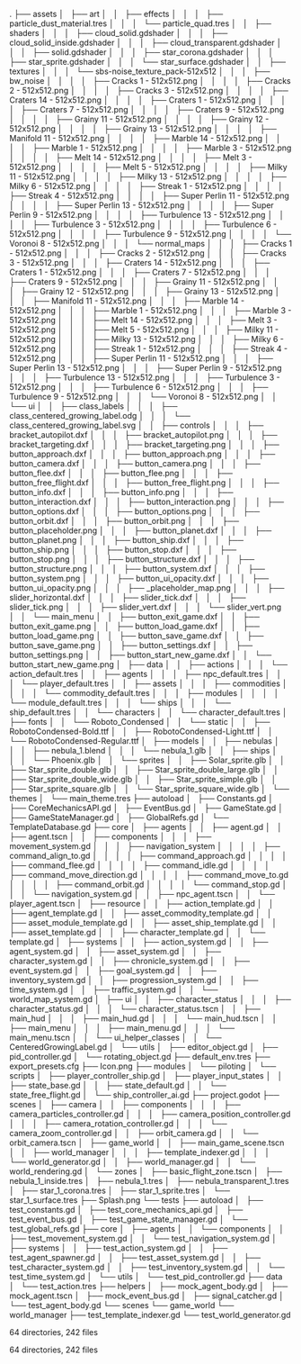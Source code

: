 .
├── assets
│   ├── art
│   │   ├── effects
│   │   │   ├── particle_dust_material.tres
│   │   │   └── particle_quad.tres
│   │   ├── shaders
│   │   │   ├── cloud_solid.gdshader
│   │   │   ├── cloud_solid_inside.gdshader
│   │   │   ├── cloud_transparent.gdshader
│   │   │   ├── solid.gdshader
│   │   │   ├── star_corona.gdshader
│   │   │   ├── star_sprite.gdshader
│   │   │   └── star_surface.gdshader
│   │   ├── textures
│   │   │   └── sbs-noise_texture_pack-512x512
│   │   │       ├── bw_noise
│   │   │       │   ├── Cracks 1 - 512x512.png
│   │   │       │   ├── Cracks 2 - 512x512.png
│   │   │       │   ├── Cracks 3 - 512x512.png
│   │   │       │   ├── Craters 14 - 512x512.png
│   │   │       │   ├── Craters 1 - 512x512.png
│   │   │       │   ├── Craters 7 - 512x512.png
│   │   │       │   ├── Craters 9 - 512x512.png
│   │   │       │   ├── Grainy 11 - 512x512.png
│   │   │       │   ├── Grainy 12 - 512x512.png
│   │   │       │   ├── Grainy 13 - 512x512.png
│   │   │       │   ├── Manifold 11 - 512x512.png
│   │   │       │   ├── Marble 14 - 512x512.png
│   │   │       │   ├── Marble 1 - 512x512.png
│   │   │       │   ├── Marble 3 - 512x512.png
│   │   │       │   ├── Melt 14 - 512x512.png
│   │   │       │   ├── Melt 3 - 512x512.png
│   │   │       │   ├── Melt 5 - 512x512.png
│   │   │       │   ├── Milky 11 - 512x512.png
│   │   │       │   ├── Milky 13 - 512x512.png
│   │   │       │   ├── Milky 6 - 512x512.png
│   │   │       │   ├── Streak 1 - 512x512.png
│   │   │       │   ├── Streak 4 - 512x512.png
│   │   │       │   ├── Super Perlin 11 - 512x512.png
│   │   │       │   ├── Super Perlin 13 - 512x512.png
│   │   │       │   ├── Super Perlin 9 - 512x512.png
│   │   │       │   ├── Turbulence 13 - 512x512.png
│   │   │       │   ├── Turbulence 3 - 512x512.png
│   │   │       │   ├── Turbulence 6 - 512x512.png
│   │   │       │   ├── Turbulence 9 - 512x512.png
│   │   │       │   └── Voronoi 8 - 512x512.png
│   │   │       └── normal_maps
│   │   │           ├── Cracks 1 - 512x512.png
│   │   │           ├── Cracks 2 - 512x512.png
│   │   │           ├── Cracks 3 - 512x512.png
│   │   │           ├── Craters 14 - 512x512.png
│   │   │           ├── Craters 1 - 512x512.png
│   │   │           ├── Craters 7 - 512x512.png
│   │   │           ├── Craters 9 - 512x512.png
│   │   │           ├── Grainy 11 - 512x512.png
│   │   │           ├── Grainy 12 - 512x512.png
│   │   │           ├── Grainy 13 - 512x512.png
│   │   │           ├── Manifold 11 - 512x512.png
│   │   │           ├── Marble 14 - 512x512.png
│   │   │           ├── Marble 1 - 512x512.png
│   │   │           ├── Marble 3 - 512x512.png
│   │   │           ├── Melt 14 - 512x512.png
│   │   │           ├── Melt 3 - 512x512.png
│   │   │           ├── Melt 5 - 512x512.png
│   │   │           ├── Milky 11 - 512x512.png
│   │   │           ├── Milky 13 - 512x512.png
│   │   │           ├── Milky 6 - 512x512.png
│   │   │           ├── Streak 1 - 512x512.png
│   │   │           ├── Streak 4 - 512x512.png
│   │   │           ├── Super Perlin 11 - 512x512.png
│   │   │           ├── Super Perlin 13 - 512x512.png
│   │   │           ├── Super Perlin 9 - 512x512.png
│   │   │           ├── Turbulence 13 - 512x512.png
│   │   │           ├── Turbulence 3 - 512x512.png
│   │   │           ├── Turbulence 6 - 512x512.png
│   │   │           ├── Turbulence 9 - 512x512.png
│   │   │           └── Voronoi 8 - 512x512.png
│   │   └── ui
│   │       ├── class_labels
│   │       │   ├── class_centered_growing_label.odg
│   │       │   └── class_centered_growing_label.svg
│   │       ├── controls
│   │       │   ├── bracket_autopilot.dxf
│   │       │   ├── bracket_autopilot.png
│   │       │   ├── bracket_targeting.dxf
│   │       │   ├── bracket_targeting.png
│   │       │   ├── button_approach.dxf
│   │       │   ├── button_approach.png
│   │       │   ├── button_camera.dxf
│   │       │   ├── button_camera.png
│   │       │   ├── button_flee.dxf
│   │       │   ├── button_flee.png
│   │       │   ├── button_free_flight.dxf
│   │       │   ├── button_free_flight.png
│   │       │   ├── button_info.dxf
│   │       │   ├── button_info.png
│   │       │   ├── button_interaction.dxf
│   │       │   ├── button_interaction.png
│   │       │   ├── button_options.dxf
│   │       │   ├── button_options.png
│   │       │   ├── button_orbit.dxf
│   │       │   ├── button_orbit.png
│   │       │   ├── button_placeholder.png
│   │       │   ├── button_planet.dxf
│   │       │   ├── button_planet.png
│   │       │   ├── button_ship.dxf
│   │       │   ├── button_ship.png
│   │       │   ├── button_stop.dxf
│   │       │   ├── button_stop.png
│   │       │   ├── button_structure.dxf
│   │       │   ├── button_structure.png
│   │       │   ├── button_system.dxf
│   │       │   ├── button_system.png
│   │       │   ├── button_ui_opacity.dxf
│   │       │   ├── button_ui_opacity.png
│   │       │   ├── _placeholder_map.png
│   │       │   ├── slider_horizontal.dxf
│   │       │   ├── slider_tick.dxf
│   │       │   ├── slider_tick.png
│   │       │   ├── slider_vert.dxf
│   │       │   └── slider_vert.png
│   │       └── main_menu
│   │           ├── button_exit_game.dxf
│   │           ├── button_exit_game.png
│   │           ├── button_load_game.dxf
│   │           ├── button_load_game.png
│   │           ├── button_save_game.dxf
│   │           ├── button_save_game.png
│   │           ├── button_settings.dxf
│   │           ├── button_settings.png
│   │           ├── button_start_new_game.dxf
│   │           └── button_start_new_game.png
│   ├── data
│   │   ├── actions
│   │   │   └── action_default.tres
│   │   ├── agents
│   │   │   ├── npc_default.tres
│   │   │   └── player_default.tres
│   │   ├── assets
│   │   │   ├── commodities
│   │   │   │   └── commodity_default.tres
│   │   │   ├── modules
│   │   │   │   └── module_default.tres
│   │   │   └── ships
│   │   │       └── ship_default.tres
│   │   └── characters
│   │       └── character_default.tres
│   ├── fonts
│   │   └── Roboto_Condensed
│   │       └── static
│   │           ├── RobotoCondensed-Bold.ttf
│   │           ├── RobotoCondensed-Light.ttf
│   │           └── RobotoCondensed-Regular.ttf
│   ├── models
│   │   ├── nebulas
│   │   │   ├── nebula_1.blend
│   │   │   └── nebula_1.glb
│   │   ├── ships
│   │   │   └── Phoenix.glb
│   │   └── sprites
│   │       ├── Solar_sprite.glb
│   │       ├── Star_sprite_double.glb
│   │       ├── Star_sprite_double_large.glb
│   │       ├── Star_sprite_double_wide.glb
│   │       ├── Star_sprite_simple.glb
│   │       ├── Star_sprite_square.glb
│   │       └── Star_sprite_square_wide.glb
│   └── themes
│       └── main_theme.tres
├── autoload
│   ├── Constants.gd
│   ├── CoreMechanicsAPI.gd
│   ├── EventBus.gd
│   ├── GameState.gd
│   ├── GameStateManager.gd
│   ├── GlobalRefs.gd
│   └── TemplateDatabase.gd
├── core
│   ├── agents
│   │   ├── agent.gd
│   │   ├── agent.tscn
│   │   ├── components
│   │   │   ├── movement_system.gd
│   │   │   ├── navigation_system
│   │   │   │   ├── command_align_to.gd
│   │   │   │   ├── command_approach.gd
│   │   │   │   ├── command_flee.gd
│   │   │   │   ├── command_idle.gd
│   │   │   │   ├── command_move_direction.gd
│   │   │   │   ├── command_move_to.gd
│   │   │   │   ├── command_orbit.gd
│   │   │   │   └── command_stop.gd
│   │   │   └── navigation_system.gd
│   │   ├── npc_agent.tscn
│   │   └── player_agent.tscn
│   ├── resource
│   │   ├── action_template.gd
│   │   ├── agent_template.gd
│   │   ├── asset_commodity_template.gd
│   │   ├── asset_module_template.gd
│   │   ├── asset_ship_template.gd
│   │   ├── asset_template.gd
│   │   ├── character_template.gd
│   │   └── template.gd
│   ├── systems
│   │   ├── action_system.gd
│   │   ├── agent_system.gd
│   │   ├── asset_system.gd
│   │   ├── character_system.gd
│   │   ├── chronicle_system.gd
│   │   ├── event_system.gd
│   │   ├── goal_system.gd
│   │   ├── inventory_system.gd
│   │   ├── progression_system.gd
│   │   ├── time_system.gd
│   │   ├── traffic_system.gd
│   │   └── world_map_system.gd
│   ├── ui
│   │   ├── character_status
│   │   │   ├── character_status.gd
│   │   │   └── character_status.tscn
│   │   ├── main_hud
│   │   │   ├── main_hud.gd
│   │   │   └── main_hud.tscn
│   │   ├── main_menu
│   │   │   ├── main_menu.gd
│   │   │   └── main_menu.tscn
│   │   └── ui_helper_classes
│   │       └── CenteredGrowingLabel.gd
│   └── utils
│       ├── editor_object.gd
│       ├── pid_controller.gd
│       └── rotating_object.gd
├── default_env.tres
├── export_presets.cfg
├── Icon.png
├── modules
│   └── piloting
│       └── scripts
│           ├── player_controller_ship.gd
│           ├── player_input_states
│           │   ├── state_base.gd
│           │   ├── state_default.gd
│           │   └── state_free_flight.gd
│           └── ship_controller_ai.gd
├── project.godot
├── scenes
│   ├── camera
│   │   ├── components
│   │   │   ├── camera_particles_controller.gd
│   │   │   ├── camera_position_controller.gd
│   │   │   ├── camera_rotation_controller.gd
│   │   │   └── camera_zoom_controller.gd
│   │   ├── orbit_camera.gd
│   │   └── orbit_camera.tscn
│   ├── game_world
│   │   ├── main_game_scene.tscn
│   │   ├── world_manager
│   │   │   ├── template_indexer.gd
│   │   │   └── world_generator.gd
│   │   ├── world_manager.gd
│   │   └── world_rendering.gd
│   └── zones
│       ├── basic_flight_zone.tscn
│       ├── nebula_1_inside.tres
│       ├── nebula_1.tres
│       ├── nebula_transparent_1.tres
│       ├── star_1_corona.tres
│       ├── star_1_sprite.tres
│       └── star_1_surface.tres
├── Splash.png
└── tests
    ├── autoload
    │   ├── test_constants.gd
    │   ├── test_core_mechanics_api.gd
    │   ├── test_event_bus.gd
    │   ├── test_game_state_manager.gd
    │   └── test_global_refs.gd
    ├── core
    │   ├── agents
    │   │   └── components
    │   │       ├── test_movement_system.gd
    │   │       └── test_navigation_system.gd
    │   ├── systems
    │   │   ├── test_action_system.gd
    │   │   ├── test_agent_spawner.gd
    │   │   ├── test_asset_system.gd
    │   │   ├── test_character_system.gd
    │   │   ├── test_inventory_system.gd
    │   │   └── test_time_system.gd
    │   └── utils
    │       └── test_pid_controller.gd
    ├── data
    │   └── test_action.tres
    ├── helpers
    │   ├── mock_agent_body.gd
    │   ├── mock_agent.tscn
    │   ├── mock_event_bus.gd
    │   ├── signal_catcher.gd
    │   └── test_agent_body.gd
    └── scenes
        └── game_world
            └── world_manager
                ├── test_template_indexer.gd
                └── test_world_generator.gd

64 directories, 242 files

64 directories, 242 files
